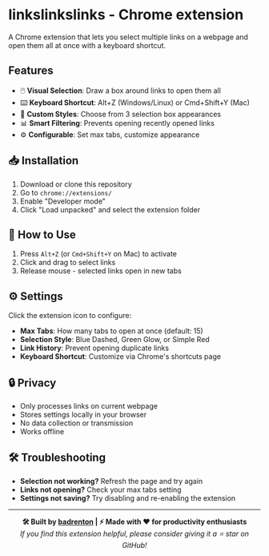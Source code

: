 # linkslinkslinks - Chrome extension

A Chrome extension that lets you select multiple links on a webpage and open them all at once with a keyboard shortcut.

## Features

- 🖱️ **Visual Selection**: Draw a box around links to open them all
- ⌨️ **Keyboard Shortcut**: Alt+Z (Windows/Linux) or Cmd+Shift+Y (Mac)
- 🎨 **Custom Styles**: Choose from 3 selection box appearances
- 📊 **Smart Filtering**: Prevents opening recently opened links
- ⚙️ **Configurable**: Set max tabs, customize appearance

## 📥 Installation

1. Download or clone this repository
2. Go to `chrome://extensions/`
3. Enable "Developer mode"
4. Click "Load unpacked" and select the extension folder

## 🚀 How to Use

1. Press `Alt+Z` (or `Cmd+Shift+Y` on Mac) to activate
2. Click and drag to select links
3. Release mouse - selected links open in new tabs

## ⚙️ Settings

Click the extension icon to configure:

- **Max Tabs**: How many tabs to open at once (default: 15)
- **Selection Style**: Blue Dashed, Green Glow, or Simple Red
- **Link History**: Prevent opening duplicate links
- **Keyboard Shortcut**: Customize via Chrome's shortcuts page

## 🔒 Privacy

- Only processes links on current webpage
- Stores settings locally in your browser
- No data collection or transmission
- Works offline

## 🛠️ Troubleshooting

- **Selection not working?** Refresh the page and try again
- **Links not opening?** Check your max tabs setting
- **Settings not saving?** Try disabling and re-enabling the extension

---

<div align="center">
  
**🛠️ Built by [badrenton](https://github.com/badrenton) | ⚡ Made with ❤️ for productivity enthusiasts**
<br>
*If you find this extension helpful, please consider giving it a ⭐ star on GitHub!*

</div>
